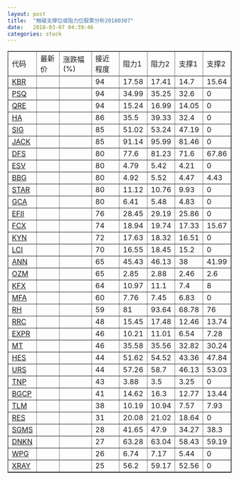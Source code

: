 ```yaml
---
layout: post
title:  "触碰支撑位或阻力位股票分析20180307"
date:   2018-03-07 04:39:46
categories: stock
---
```

<script type="text/javascript">
var stockList = []
stockList.push('gb_kbr');
stockList.push('gb_psq');
stockList.push('gb_qre');
stockList.push('gb_ha');
stockList.push('gb_sig');
stockList.push('gb_jack');
stockList.push('gb_dfs');
stockList.push('gb_esv');
stockList.push('gb_bbg');
stockList.push('gb_star');
stockList.push('gb_gca');
stockList.push('gb_efii');
stockList.push('gb_fcx');
stockList.push('gb_kyn');
stockList.push('gb_lci');
stockList.push('gb_ann');
stockList.push('gb_ozm');
stockList.push('gb_kfx');
stockList.push('gb_mfa');
stockList.push('gb_rh');
stockList.push('gb_rrc');
stockList.push('gb_expr');
stockList.push('gb_mt');
stockList.push('gb_hes');
stockList.push('gb_urs');
stockList.push('gb_tnp');
stockList.push('gb_bgcp');
stockList.push('gb_tlm');
stockList.push('gb_res');
stockList.push('gb_sgms');
stockList.push('gb_dnkn');
stockList.push('gb_wpg');
stockList.push('gb_xray');
</script>
<table border="1">
 <tr>
 <td>代码</td>
 <td>最新价</td>
 <td>涨跌幅(%)</td>
 <td>接近程度</td>
 <td>阻力1</td>
 <td>阻力2</td>
 <td>支撑1</td>
 <td>支撑2</td>
</tr>
  <tr id="kbr" class="green">
  <td><a href="http://stock.finance.sina.com.cn/usstock/quotes/KBR.html" target="_blank">KBR</a></td><td></td><td></td><td>94</td><td>17.58</td><td>17.41</td><td>14.7</td><td>15.64</td></tr>
  <tr id="psq" class="green">
  <td><a href="http://stock.finance.sina.com.cn/usstock/quotes/PSQ.html" target="_blank">PSQ</a></td><td></td><td></td><td>94</td><td>34.99</td><td>35.25</td><td>32.6</td><td>0</td></tr>
  <tr id="qre" class="red">
  <td><a href="http://stock.finance.sina.com.cn/usstock/quotes/QRE.html" target="_blank">QRE</a></td><td></td><td></td><td>94</td><td>15.24</td><td>16.99</td><td>14.05</td><td>0</td></tr>
  <tr id="ha" class="red">
  <td><a href="http://stock.finance.sina.com.cn/usstock/quotes/HA.html" target="_blank">HA</a></td><td></td><td></td><td>86</td><td>35.5</td><td>39.33</td><td>32.4</td><td>0</td></tr>
  <tr id="sig" class="red">
  <td><a href="http://stock.finance.sina.com.cn/usstock/quotes/SIG.html" target="_blank">SIG</a></td><td></td><td></td><td>85</td><td>51.02</td><td>53.24</td><td>47.19</td><td>0</td></tr>
  <tr id="jack" class="red">
  <td><a href="http://stock.finance.sina.com.cn/usstock/quotes/JACK.html" target="_blank">JACK</a></td><td></td><td></td><td>85</td><td>91.14</td><td>95.99</td><td>81.46</td><td>0</td></tr>
  <tr id="dfs" class="red">
  <td><a href="http://stock.finance.sina.com.cn/usstock/quotes/DFS.html" target="_blank">DFS</a></td><td></td><td></td><td>80</td><td>77.6</td><td>81.23</td><td>71.6</td><td>67.86</td></tr>
  <tr id="esv" class="red">
  <td><a href="http://stock.finance.sina.com.cn/usstock/quotes/ESV.html" target="_blank">ESV</a></td><td></td><td></td><td>80</td><td>4.79</td><td>5.42</td><td>4.21</td><td>0</td></tr>
  <tr id="bbg" class="red">
  <td><a href="http://stock.finance.sina.com.cn/usstock/quotes/BBG.html" target="_blank">BBG</a></td><td></td><td></td><td>80</td><td>4.92</td><td>5.52</td><td>4.47</td><td>4.43</td></tr>
  <tr id="star" class="green">
  <td><a href="http://stock.finance.sina.com.cn/usstock/quotes/STAR.html" target="_blank">STAR</a></td><td></td><td></td><td>80</td><td>11.12</td><td>10.76</td><td>9.93</td><td>0</td></tr>
  <tr id="gca" class="green">
  <td><a href="http://stock.finance.sina.com.cn/usstock/quotes/GCA.html" target="_blank">GCA</a></td><td></td><td></td><td>80</td><td>6.41</td><td>5.48</td><td>4.83</td><td>0</td></tr>
  <tr id="efii" class="red">
  <td><a href="http://stock.finance.sina.com.cn/usstock/quotes/EFII.html" target="_blank">EFII</a></td><td></td><td></td><td>76</td><td>28.45</td><td>29.19</td><td>25.86</td><td>0</td></tr>
  <tr id="fcx" class="red">
  <td><a href="http://stock.finance.sina.com.cn/usstock/quotes/FCX.html" target="_blank">FCX</a></td><td></td><td></td><td>74</td><td>18.94</td><td>19.74</td><td>17.33</td><td>15.67</td></tr>
  <tr id="kyn" class="red">
  <td><a href="http://stock.finance.sina.com.cn/usstock/quotes/KYN.html" target="_blank">KYN</a></td><td></td><td></td><td>72</td><td>17.63</td><td>18.32</td><td>16.51</td><td>0</td></tr>
  <tr id="lci" class="red">
  <td><a href="http://stock.finance.sina.com.cn/usstock/quotes/LCI.html" target="_blank">LCI</a></td><td></td><td></td><td>70</td><td>16.55</td><td>18.45</td><td>15.2</td><td>0</td></tr>
  <tr id="ann" class="red">
  <td><a href="http://stock.finance.sina.com.cn/usstock/quotes/ANN.html" target="_blank">ANN</a></td><td></td><td></td><td>65</td><td>45.43</td><td>46.13</td><td>38</td><td>41.99</td></tr>
  <tr id="ozm" class="red">
  <td><a href="http://stock.finance.sina.com.cn/usstock/quotes/OZM.html" target="_blank">OZM</a></td><td></td><td></td><td>65</td><td>2.85</td><td>2.88</td><td>2.46</td><td>2.6</td></tr>
  <tr id="kfx" class="green">
  <td><a href="http://stock.finance.sina.com.cn/usstock/quotes/KFX.html" target="_blank">KFX</a></td><td></td><td></td><td>64</td><td>10.97</td><td>11.1</td><td>7.4</td><td>8</td></tr>
  <tr id="mfa" class="red">
  <td><a href="http://stock.finance.sina.com.cn/usstock/quotes/MFA.html" target="_blank">MFA</a></td><td></td><td></td><td>60</td><td>7.76</td><td>7.45</td><td>6.83</td><td>0</td></tr>
  <tr id="rh" class="green">
  <td><a href="http://stock.finance.sina.com.cn/usstock/quotes/RH.html" target="_blank">RH</a></td><td></td><td></td><td>59</td><td>81</td><td>93.64</td><td>68.78</td><td>76</td></tr>
  <tr id="rrc" class="red">
  <td><a href="http://stock.finance.sina.com.cn/usstock/quotes/RRC.html" target="_blank">RRC</a></td><td></td><td></td><td>48</td><td>15.45</td><td>17.48</td><td>12.46</td><td>13.74</td></tr>
  <tr id="expr" class="green">
  <td><a href="http://stock.finance.sina.com.cn/usstock/quotes/EXPR.html" target="_blank">EXPR</a></td><td></td><td></td><td>46</td><td>10.21</td><td>11.01</td><td>6.54</td><td>7.28</td></tr>
  <tr id="mt" class="green">
  <td><a href="http://stock.finance.sina.com.cn/usstock/quotes/MT.html" target="_blank">MT</a></td><td></td><td></td><td>46</td><td>35.58</td><td>35.56</td><td>32.82</td><td>30.24</td></tr>
  <tr id="hes" class="green">
  <td><a href="http://stock.finance.sina.com.cn/usstock/quotes/HES.html" target="_blank">HES</a></td><td></td><td></td><td>44</td><td>51.62</td><td>54.52</td><td>43.36</td><td>47.84</td></tr>
  <tr id="urs" class="green">
  <td><a href="http://stock.finance.sina.com.cn/usstock/quotes/URS.html" target="_blank">URS</a></td><td></td><td></td><td>44</td><td>57.26</td><td>58.7</td><td>46.13</td><td>53.03</td></tr>
  <tr id="tnp" class="red">
  <td><a href="http://stock.finance.sina.com.cn/usstock/quotes/TNP.html" target="_blank">TNP</a></td><td></td><td></td><td>43</td><td>3.88</td><td>3.5</td><td>3.25</td><td>0</td></tr>
  <tr id="bgcp" class="green">
  <td><a href="http://stock.finance.sina.com.cn/usstock/quotes/BGCP.html" target="_blank">BGCP</a></td><td></td><td></td><td>41</td><td>14.62</td><td>16.3</td><td>12.77</td><td>13.44</td></tr>
  <tr id="tlm" class="green">
  <td><a href="http://stock.finance.sina.com.cn/usstock/quotes/TLM.html" target="_blank">TLM</a></td><td></td><td></td><td>38</td><td>10.19</td><td>10.94</td><td>7.57</td><td>7.93</td></tr>
  <tr id="res" class="red">
  <td><a href="http://stock.finance.sina.com.cn/usstock/quotes/RES.html" target="_blank">RES</a></td><td></td><td></td><td>31</td><td>20.08</td><td>21.02</td><td>18.64</td><td>0</td></tr>
  <tr id="sgms" class="red">
  <td><a href="http://stock.finance.sina.com.cn/usstock/quotes/SGMS.html" target="_blank">SGMS</a></td><td></td><td></td><td>28</td><td>41.65</td><td>47.9</td><td>34.27</td><td>38.3</td></tr>
  <tr id="dnkn" class="green">
  <td><a href="http://stock.finance.sina.com.cn/usstock/quotes/DNKN.html" target="_blank">DNKN</a></td><td></td><td></td><td>27</td><td>63.28</td><td>63.04</td><td>58.43</td><td>59.19</td></tr>
  <tr id="wpg" class="red">
  <td><a href="http://stock.finance.sina.com.cn/usstock/quotes/WPG.html" target="_blank">WPG</a></td><td></td><td></td><td>26</td><td>6.74</td><td>7.17</td><td>5.44</td><td>0</td></tr>
  <tr id="xray" class="green">
  <td><a href="http://stock.finance.sina.com.cn/usstock/quotes/XRAY.html" target="_blank">XRAY</a></td><td></td><td></td><td>25</td><td>56.2</td><td>59.17</td><td>52.56</td><td>0</td></tr>
</table>
